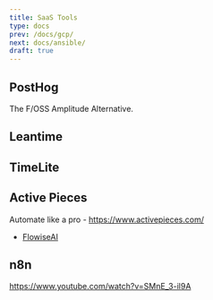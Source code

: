 ```yaml
---
title: SaaS Tools
type: docs
prev: /docs/gcp/
next: docs/ansible/
draft: true
---
```


## PostHog

The F/OSS Amplitude Alternative.

## Leantime

## TimeLite

## Active Pieces

Automate like a pro - https://www.activepieces.com/

* [FlowiseAI](https://fossengineer.com/selfhosting-flowise-ai)


## n8n

https://www.youtube.com/watch?v=SMnE_3-il9A